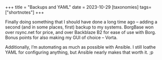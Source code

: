 +++
title = "Backups and YAML"
date = 2023-10-29
[taxonomies]
tags= ["shortnotes"]
+++

Finally doing something that I should have done a long time ago – adding a second (and in some places, first) backup to my systems. BorgBase won over rsync.net for price, and over Backblaze B2 for ease of use with Borg. Bonus points for also making my GUI of choice – Vorta.

Additionally, I’m automating as much as possible with Ansible. I still loathe YAML for configuring anything, but Ansible nearly makes that worth it. ;p


